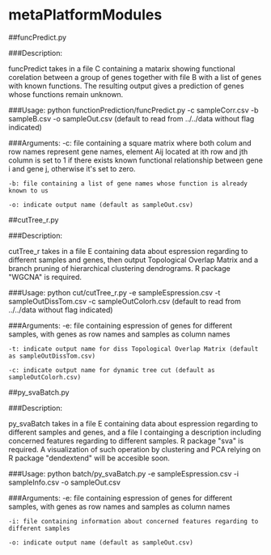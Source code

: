 # metaPlatformModules

##funcPredict.py

###Description:

funcPredict takes in a file C containing a matarix showing functional corelation between a group of genes together with file B with a list of genes with known functions. The resulting output gives a prediction of genes whose functions remain unknown.  

###Usage:
	python functionPrediction/funcPredict.py -c sampleCorr.csv -b sampleB.csv -o sampleOut.csv 
	(default to read from ../../data without flag indicated)

###Arguments: 
	-c: file containing a square matrix where both colum and row names represent gene names, element Aij located at ith row and jth column is set to 1 if there exists known functional relationship between gene i and gene j, otherwise it's set to zero.

	-b: file containing a list of gene names whose function is already known to us

	-o: indicate output name (default as sampleOut.csv)	




##cutTree_r.py

###Description:

cutTree_r takes in a file E containing data about espression regarding to different samples and genes, then output Topological Overlap Matrix and a branch pruning of hierarchical clustering dendrograms. R package "WGCNA" is required.

###Usage: 
	python cut/cutTree_r.py -e sampleEspression.csv -t sampleOutDissTom.csv -c sampleOutColorh.csv
	(default to read from ../../data without flag indicated)

###Arguments:
	-e: file containing espression of genes for different samples, with genes as row names and samples as column names 
	
	-t: indicate output name for diss Topological Overlap Matrix (default as sampleOutDissTom.csv)
	
	-c: indicate output name for dynamic tree cut (default as sampleOutColorh.csv)


##py_svaBatch.py

###Description:

py_svaBatch takes in a file E containing data about espression regarding to different samples and genes, and a file I containging a description including concerned features regarding to different samples. R package "sva" is required. A visualization of such operation by clustering and PCA relying on R package "dendextend" will be accesible soon.

###Usage:
	python batch/py_svaBatch.py -e sampleEspression.csv -i sampleInfo.csv -o sampleOut.csv 

###Arguments:
	-e: file containing espression of genes for different samples, with genes as row names and samples as column names

	-i: file containing information about concerned features regarding to different samples

	-o: indicate output name (default as sampleOut.csv)
